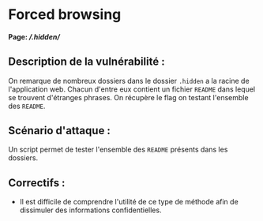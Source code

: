 # Forced browsing

#### Page: _/.hidden/_


## Description de la vulnérabilité :
On remarque de nombreux dossiers dans le dossier `.hidden` a la racine de l'application web. Chacun d'entre eux contient un fichier `README` dans lequel se trouvent d'étranges phrases.
On récupère le flag on testant l'ensemble des `README`.


## Scénario d'attaque :
Un script permet de tester l'ensemble des `README` présents dans les dossiers.


## Correctifs :
- Il est difficile de comprendre l'utilité de ce type de méthode afin de dissimuler des informations confidentielles.
